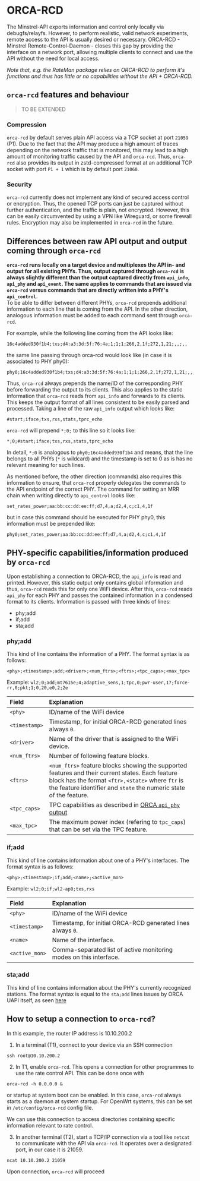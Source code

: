 # ORCA-RCD

The Minstrel-API exports information and control only locally via debugfs/relayfs. However, to perform realistic, valid network experiments, remote access to the API is usually desired or necessary. ORCA-RCD - Minstrel Remote-Control-Daemon - closes this gap by providing the interface on a network port, allowing multiple clients to connect and use the API without the need for local access.

*Note that, e.g. the RateMan package relies on ORCA-RCD to perform it's functions and thus has little or no capabilities without the API + ORCA-RCD.*

## `orca-rcd` features and behaviour

> TO BE EXTENDED

### Compression

`orca-rcd` by default serves plain API access via a TCP socket at port `21059` (P1). Due to the fact that the API may produce a high amount of traces depending on the network traffic that is monitored, this may lead to a high amount of monitoring traffic caused by the API and `orca-rcd`. Thus, `orca-rcd` also provides its output in zstd-compressed format at an additional TCP socket with port `P1 + 1` which is by default port `21060`. 

### Security

`orca-rcd` currently does not implement any kind of secured access control or encryption. Thus, the opened TCP ports can just be captured without further authentication, and the traffic is plain, not encrypted. However, this can be easily circumvented by using a VPN like Wireguard, or some firewall rules. Encryption may also be implemented in `orca-rcd` in the future.

## Differences between raw API output and output coming through `orca-rcd`

**`orca-rcd` runs locally on a target device and multiplexes the API in- and output for all existing PHYs. Thus, output captured through `orca-rcd` is always slightly different than the output captured directly from `api_info`, `api_phy` and `api_event`. The same applies to commands that are issued via `orca-rcd` versus commands that are directly written into a PHY's `api_control`.**   
To be able to differ between different PHYs, `orca-rcd` prepends additional information to each line that is coming from the API. In the other direction, analogous information must be added to each command sent through `orca-rcd`.

For example, while the following line coming from the API looks like:
```
16c4added930f1b4;txs;d4:a3:3d:5f:76:4a;1;1;1;266,2,1f;272,1,21;,,;,,
```
the same line passing through orca-rcd would look like (in case it is associated to PHY phy0):
```
phy0;16c4added930f1b4;txs;d4:a3:3d:5f:76:4a;1;1;1;266,2,1f;272,1,21;,,;,,
```
Thus, `orca-rcd` always prepends the name/ID of the corresponding PHY before forwarding the output to its clients. This also applies to the static information that `orca-rcd` reads from `api_info` and forwards to its clients. This keeps the output format of all lines consistent to be easily parsed and processed. Taking a line of the raw `api_info` output which looks like:
```
#start;iface;txs,rxs,stats,tprc_echo
```
`orca-rcd` will prepend `*;0;` to this line so it looks like:
```
*;0;#start;iface;txs,rxs,stats,tprc_echo
```
In detail, `*;0` is analogous to `phy0;16c4added930f1b4` and means, that the line belongs to all PHYs (`*` is wildcard) and the timestamp is set to 0 as is has no relevant meaning for such lines.

As mentioned before, the other direction (commands) also requires this information to ensure, that `orca-rcd` properly delegates the commands to the API endpoint of the correct PHY.
The command for setting an MRR chain when writing directly to `api_control` looks like:
```
set_rates_power;aa:bb:cc:dd:ee:ff;d7,4,a;d2,4,c;c1,4,1f
```
but in case this command should be executed for PHY phy0, this information must be prepended like:
```
phy0;set_rates_power;aa:bb:cc:dd:ee:ff;d7,4,a;d2,4,c;c1,4,1f
```

## PHY-specific capabilities/information produced by `orca-rcd`

Upon establishing a connection to ORCA-RCD, the `api_info` is read and printed. However, this static output only contains global information and thus, `orca-rcd` reads this for only one WiFi device. After this, `orca-rcd` reads `api_phy` for each PHY and passes the contained information in a condensed format to its clients. Information is passed with three kinds of lines:
- phy;add
- if;add
- sta;add

### phy;add

This kind of line contains the information of a PHY. The format syntax is as follows:
```
<phy>;<timestamp>;add;<driver>;<num_ftrs>;<ftrs>;<tpc_caps>;<max_tpc>
```
Example: `wl2;0;add;mt7615e;4;adaptive_sens,1;tpc,0;pwr-user,17;force-rr,0;pkt;1;0,20,e0,2;2e`

|Field|Explanation|
|:----|:----------|
|`<phy>`|ID/name of the WiFi device|
|`<timestamp>`|Timestamp, for initial ORCA-RCD generated lines always `0`.|
|`<driver>`|Name of the driver that is assigned to the WiFi device.|
|`<num_ftrs>`| Number of following feature blocks. |
|`<ftrs>`| `<num_ftrs>` feature blocks showing the supported features and their current states. Each feature block has the format `<ftr>,<state>` where `ftr` is the feature identifier and `state` the numeric state of the feature.|
|`<tpc_caps>`| TPC capabilities as described in [ORCA `api_phy` output](https://github.com/SupraCoNeX/orca#api_phy---phy-specific-api-info) |
|`<max_tpc>`| The maximum power index (refering to `tpc_caps`) that can be set via the TPC feature. |

### if;add

This kind of line contains information about one of a PHY's interfaces. The format syntax is as follows:
```
<phy>;<timestamp>;if;add;<name>;<active_mon>
```
Example: `wl2;0;if;wl2-ap0;txs,rxs`

|Field|Explanation|
|:----|:----------|
|`<phy>`|ID/name of the WiFi device|
|`<timestamp>`|Timestamp, for initial ORCA-RCD generated lines always `0`.|
|`<name>`|Name of the interface.|
|`<active_mon>`|Comma-separated list of active monitoring modes on this interface.|

### sta;add

This kind of line contains information about the PHY's currently recognized stations. The format syntax is equal to the `sta;add` lines issues by ORCA UAPI itself, as seen [here](https://github.com/SupraCoNeX/orca/blob/main/README.md#station-events)

## How to setup a connection to `orca-rcd`?

In this example, the router IP address is 10.10.200.2

  1. In a terminal (T1), connect to your device via an SSH connection
  ```
  ssh root@10.10.200.2
  ```
  
  2. In T1, enable `orca-rcd`. This opens a connection for other programmes to use the rate control API. This can be done once with
  ```
  orca-rcd -h 0.0.0.0 &
  ``` 
  or startup at system boot can be enabled. In this case, `orca-rcd` always starts as a daemon at system startup. For OpenWrt systems, this can be set in `/etc/config/orca-rcd` config file.
  
  We can use this connection to access directories containing specific information relevant to rate control.
  
  3. In another terminal (T2), start a TCP/IP connection via a tool like `netcat` to communicate with the API via `orca-rcd`. It operates over a designated port, in our case it is 21059.
  ```
  ncat 10.10.200.2 21059
  ```
  Upon connection, `orca-rcd` will proceed
